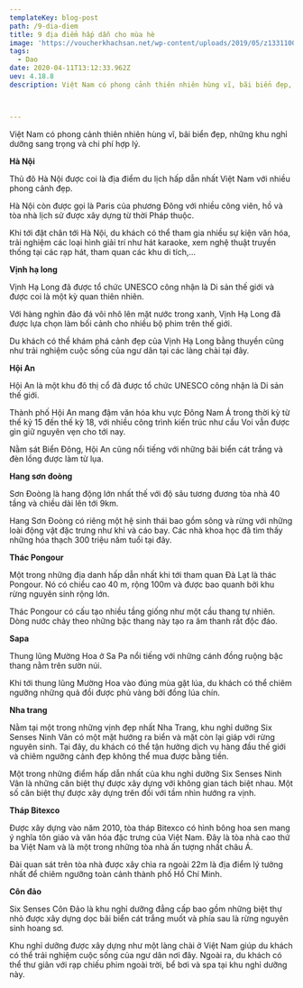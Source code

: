 ```yaml
---
templateKey: blog-post
path: /9-dia-diem
title: 9 địa điểm hấp dẫn cho mùa hè
image: 'https://voucherkhachsan.net/wp-content/uploads/2019/05/z1331100980093_c260d3c4172d85e17d61aa97d6eb0f44.jpg' 
tags:
  - Dao
date: 2020-04-11T13:12:33.962Z
uev: 4.18.8
description: Việt Nam có phong cảnh thiên nhiên hùng vĩ, bãi biển đẹp, những khu nghỉ dưỡng sang trọng và chi phí hợp lý.



---
```


Việt Nam có phong cảnh thiên nhiên hùng vĩ, bãi biển đẹp, những khu nghỉ dưỡng sang trọng và chi phí hợp lý.

**Hà Nội**

Thủ đô Hà Nội được coi là địa điểm du lịch hấp dẫn nhất Việt Nam với nhiều phong cảnh đẹp.

Hà Nội còn được gọi là Paris của phương Đông với nhiều công viên, hồ và tòa nhà lịch sử được xây dựng từ thời Pháp thuộc.

Khi tới đặt chân tới Hà Nội, du khách có thể tham gia nhiều sự kiện văn hóa, trải nghiệm các loại hình giải trí như hát karaoke, xem nghệ thuật truyền thống tại các rạp hát, tham quan các khu di tích,...

 
**Vịnh hạ long**

Vịnh Hạ Long đã được tổ chức UNESCO công nhận là Di sản thế giới và được coi là một kỳ quan thiên nhiên.

Với hàng nghìn đảo đá vôi nhô lên mặt nước trong xanh, Vịnh Hạ Long đã được lựa chọn làm bối cảnh cho nhiều bộ phim trên thế giới.

Du khách có thể khám phá cảnh đẹp của Vịnh Hạ Long bằng thuyền cũng như trải nghiệm cuộc sống của ngư dân tại các làng chài tại đây.


**Hội An**

Hội An là một khu đô thị cổ đã được tổ chức UNESCO công nhận là Di sản thế giới.

Thành phố Hội An mang đậm văn hóa khu vực Đông Nam Á trong thời kỳ từ thế kỷ 15 đến thế kỳ 18, với nhiều công trình kiến trúc như cầu Voi vẫn được gìn giữ nguyên vẹn cho tới nay.

Nằm sát Biển Đông, Hội An cũng nổi tiếng với những bãi biển cát trắng và đèn lồng được làm từ lụa.


**Hang sơn đoòng**

Sơn Đoòng là hang động lớn nhất thế với độ sâu tương đương tòa nhà 40 tầng và chiều dài lên tới 9km.

Hang Sơn Đoòng có riêng một hệ sinh thái bao gồm sông và rừng với những loài động vật đặc trưng như khỉ và cáo bay. Các nhà khoa học đã tìm thấy những hóa thạch 300 triệu năm tuổi tại đây.


**Thác Pongour**

Một trong những địa danh hấp dẫn nhất khi tới tham quan Đà Lạt là thác Pongour. Nó có chiều cao 40 m, rộng 100m và được bao quanh bởi khu rừng nguyên sinh rộng lớn.

Thác Pongour có cấu tạo nhiều tầng giống như một cầu thang tự nhiên. Dòng nước chảy theo những bậc thang này tạo ra âm thanh rất độc đáo.

**Sapa**

Thung lũng Mường Hoa ở Sa Pa nổi tiếng với những cánh đồng ruộng bậc thang nằm trên sườn núi.


Khi tới thung lũng Mường Hoa vào đúng mùa gặt lúa, du khách có thể chiêm ngưỡng những quả đồi được phủ vàng bởi đồng lúa chín.

**Nha trang**

Nằm tại một trong những vịnh đẹp nhất Nha Trang, khu nghỉ dưỡng Six Senses Ninh Vân có một mặt hướng ra biển và mặt còn lại giáp với rừng nguyên sinh. Tại đây, du khách có thể tận hưởng dịch vụ hàng đầu thế giới và chiêm ngưỡng cảnh đẹp không thể mua được bằng tiền.

Một trong những điểm hấp dẫn nhất của khu nghỉ dưỡng Six Senses Ninh Vân là những căn biệt thự được xây dựng với không gian tách biệt nhau. Một số căn biệt thự được xây dựng trên đồi với tầm nhìn hướng ra vịnh.

**Tháp Bitexco**

Được xây dựng vào năm 2010, tòa tháp Bitexco có hình bông hoa sen mang ý nghĩa tôn giáo và văn hóa đặc trưng của Việt Nam. Đây là tòa nhà cao thứ ba Việt Nam và là một trong những tòa nhà ấn tượng nhất châu Á.

Đài quan sát trên tòa nhà được xây chìa ra ngoài 22m là địa điểm lý tưởng nhất để chiêm ngưỡng toàn cảnh thành phố Hồ Chí Minh. 

**Côn đảo**

Six Senses Côn Đảo là khu nghỉ dưỡng đẳng cấp bao gồm những biệt thự nhỏ được xây dựng dọc bãi biển cát trắng muốt và phía sau là rừng nguyên sinh hoang sơ.

Khu nghỉ dưỡng được xây dựng như một làng chài ở Việt Nam giúp du khách có thể trải nghiệm cuộc sống của ngư dân nơi đây. Ngoài ra, du khách có thể thư giãn với rạp chiếu phim ngoài trời, bể bơi và spa tại khu nghỉ dưỡng này.

